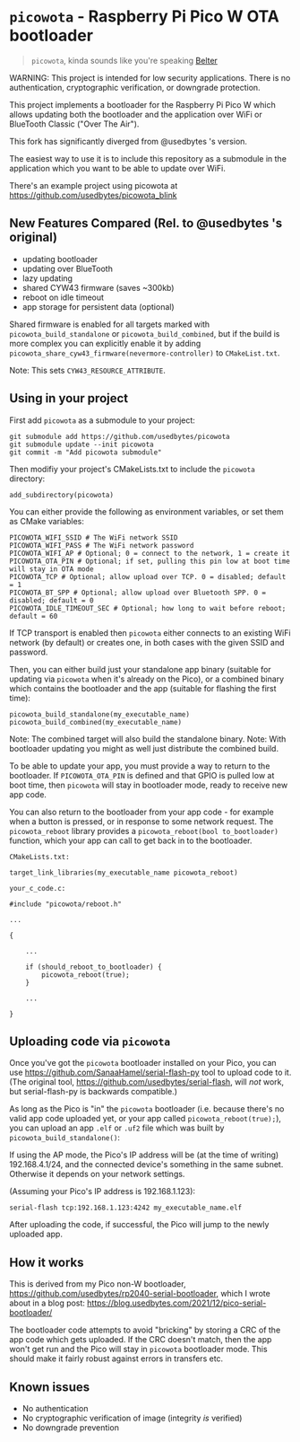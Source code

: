 # `picowota` - Raspberry Pi Pico W OTA bootloader

> `picowota`, kinda sounds like you're speaking [Belter](https://expanse.fandom.com/wiki/Belter)

WARNING: This project is intended for low security applications. There is no authentication, cryptographic verification, or downgrade protection.

This project implements a bootloader for the Raspberry Pi Pico W which allows
updating both the bootloader and the application over WiFi or BlueTooth Classic ("Over The Air").

This fork has significantly diverged from @usedbytes 's version.

The easiest way to use it is to include this repository as a submodule in the
application which you want to be able to update over WiFi.

There's an example project using picowota at https://github.com/usedbytes/picowota_blink

## New Features Compared (Rel. to @usedbytes 's original)

* updating bootloader
* updating over BlueTooth
* lazy updating
* shared CYW43 firmware (saves ~300kb)
* reboot on idle timeout
* app storage for persistent data (optional)

Shared firmware is enabled for all targets marked with
`picowota_build_standalone` or `picowota_build_combined`, but if the build is
more complex you can explicitly enable it by adding
`picowota_share_cyw43_firmware(nevermore-controller)` to `CMakeList.txt`.

Note: This sets `CYW43_RESOURCE_ATTRIBUTE`.

## Using in your project

First add `picowota` as a submodule to your project:
```
git submodule add https://github.com/usedbytes/picowota
git submodule update --init picowota
git commit -m "Add picowota submodule"
```

Then modifiy your project's CMakeLists.txt to include the `picowota` directory:

```
add_subdirectory(picowota)
```

You can either provide the following as environment variables, or set them
as CMake variables:

```
PICOWOTA_WIFI_SSID # The WiFi network SSID
PICOWOTA_WIFI_PASS # The WiFi network password
PICOWOTA_WIFI_AP # Optional; 0 = connect to the network, 1 = create it
PICOWOTA_OTA_PIN # Optional; if set, pulling this pin low at boot time will stay in OTA mode
PICOWOTA_TCP # Optional; allow upload over TCP. 0 = disabled; default = 1
PICOWOTA_BT_SPP # Optional; allow upload over Bluetooth SPP. 0 = disabled; default = 0
PICOWOTA_IDLE_TIMEOUT_SEC # Optional; how long to wait before reboot; default = 60
```

If TCP transport is enabled then `picowota` either connects to an existing WiFi
network (by default) or creates one, in both cases with the given SSID and
password.

Then, you can either build just your standalone app binary (suitable for
updating via `picowota` when it's already on the Pico), or a combined binary
which contains the bootloader and the app (suitable for flashing the first
time):

```
picowota_build_standalone(my_executable_name)
picowota_build_combined(my_executable_name)
```

Note: The combined target will also build the standalone binary.
Note: With bootloader updating you might as well just distribute the combined build.

To be able to update your app, you must provide a way to return to the
bootloader. If `PICOWOTA_OTA_PIN` is defined and that GPIO is pulled low at boot
time, then `picowota` will stay in bootloader mode, ready to receive new app code.

You can also return to the bootloader from your app code - for example when a
button is pressed, or in response to some network request. The
`picowota_reboot` library provides a `picowota_reboot(bool to_bootloader)`
function, which your app can call to get back in to the bootloader.

```
CMakeLists.txt:

target_link_libraries(my_executable_name picowota_reboot)

your_c_code.c:

#include "picowota/reboot.h"

...

{

	...

	if (should_reboot_to_bootloader) {
		picowota_reboot(true);
	}

	...

}
```

## Uploading code via `picowota`

Once you've got the `picowota` bootloader installed on your Pico, you can use
https://github.com/SanaaHamel/serial-flash-py tool to upload code to it.
(The original tool, https://github.com/usedbytes/serial-flash, will *not* work,
but serial-flash-py is backwards compatible.)

As long as the Pico is "in" the `picowota` bootloader (i.e. because there's no
valid app code uploaded yet, or your app called `picowota_reboot(true);`), you
can upload an app `.elf` or `.uf2` file which was built by `picowota_build_standalone()`:

If using the AP mode, the Pico's IP address will be (at the time of writing)
192.168.4.1/24, and the connected device's something in the same subnet.
Otherwise it depends on your network settings.

(Assuming your Pico's IP address is 192.168.1.123):
```
serial-flash tcp:192.168.1.123:4242 my_executable_name.elf
```

After uploading the code, if successful, the Pico will jump to the newly
uploaded app.

## How it works

This is derived from my Pico non-W bootloader, https://github.com/usedbytes/rp2040-serial-bootloader, which I wrote about in a blog post: https://blog.usedbytes.com/2021/12/pico-serial-bootloader/

The bootloader code attempts to avoid "bricking" by storing a CRC of the app
code which gets uploaded. If the CRC doesn't match, then the app won't get run
and the Pico will stay in `picowota` bootloader mode. This should make it fairly
robust against errors in transfers etc.

## Known issues

* No authentication
* No cryptographic verification of image (integrity *is* verified)
* No downgrade prevention
